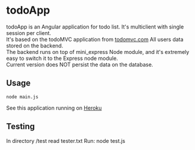 todoApp
===========

todoApp is an Angular application for todo list. It's multiclient with single session per client.  
It's based on the todoMVC application from [todomvc.com](http://todomvc.com/architecture-examples/angularjs/)
All users data stored on the backend.  
The backend runs on top of mini_express Node module, and it's extremely easy to switch it to the Express node module.  
Current version does NOT persist the data on the database.  

Usage
-----

    node main.js
See this application running on [Heroku](http://todo-app-alexei.herokuapp.com/)
    
Testing
-------

In directory /test read tester.txt
Run:
    node test.js
    
    
